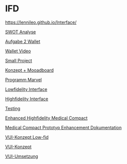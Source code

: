 # IFD
https://lennileo.github.io/Interface/

<a href="https://www.youtube.com/watch?v=tI4HUvLsJCk&ab_channel=TheMightyLenni">SWOT Analyse</a>

<a href="https://github.com/LenniLeo/Interface/blob/main/Interface%20Aufgabe%202%20Wallet%20(2).pdf">Aufgabe 2 Wallet</a>

 <a href="https://github.com/LenniLeo/Interface/blob/main/Overview%20Wallet%202.mp4">Wallet Video</a>
 
<a href="https://www.youtube.com/watch?v=jGdi9kl1lNw&ab_channel=TheMightyLenni">Small Project</a>


<a href="https://github.com/LenniLeo/Interface/blob/main/Konzept%20%2B%20Moodboard%20Lennart%20B%C3%BCcher%20.pdf">Konzept + Mooadboard</a>

<a href="https://github.com/LenniLeo/Interface/blob/main/Marvel%20UX.pdf">Programm Marvel</a>

<a href="https://github.com/LenniLeo/Interface/blob/main/Lowfidelity%20Interface.pdf">Lowfidelity Interface</a>

<a href="https://xd.adobe.com/view/9732aa8c-676c-45a9-b11b-28fdfeb11cef-c261/?fullscreen&hints=off">Highfidelity Interface</a>

 <a href="https://github.com/LenniLeo/Interface/blob/main/Medical%20Compact%20Test%20and%20Evaluate%20-Semester%20Dashboard.pdf"> Testing</a>
 
  <a href="https://xd.adobe.com/view/6b2dc692-29f6-42a0-a4a5-80b3b27604f2-3e7e/"> Enhanced Highfidelity Medical Compact</a>

 <a href="https://github.com/LenniLeo/Interface/blob/main/Medical%20Compact.pdf">Medical Compact Prototyp Enhancement Dokumentation</a>

  <a href="https://github.com/LenniLeo/Interface/blob/main/VUI.pdf">VUI-Konzept Low-fid</a>
   
  <a href=" https://github.com/LenniLeo/Interface/blob/main/Konzeptentwurf%20Sprachassistent%20(1).pdf">VUI-Konzept</a>
  
  
  <a href="https://xd.adobe.com/view/d1d82056-8d41-4e27-9cc4-79a604c39228-848b/?fullscreen&hints=off">VUI-Umsetzung</a>      
 
